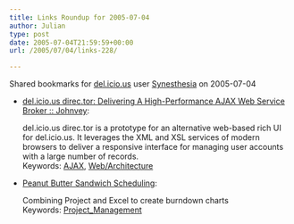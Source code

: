 ```yaml
---
title: Links Roundup for 2005-07-04
author: Julian
type: post
date: 2005-07-04T21:59:59+00:00
url: /2005/07/04/links-228/

---
```

Shared bookmarks for [del.icio.us][1] user  [Synesthesia][2] on 2005-07-04

  * [del.icio.us direc.tor: Delivering A High-Performance AJAX Web Service Broker :: Johnvey][3]:
  
    del.icio.us direc.tor is a prototype for an alternative web-based rich UI for del.icio.us. It leverages the XML and XSL services of modern browsers to deliver a responsive interface for managing user accounts with a large number of records.   
    Keywords: [AJAX][4], [Web/Architecture][5]
  * [Peanut Butter Sandwich Scheduling][6]:
  
    Combining Project and Excel to create burndown charts   
    Keywords: [Project_Management][7]

 [1]: http://del.icio.us/
 [2]: http://del.icio.us/synesthesia
 [3]: http://www.johnvey.com/features/deliciousdirector/ "http://www.johnvey.com/features/deliciousdirector/"
 [4]: http://del.icio.us/synesthesia/AJAX
 [5]: http://del.icio.us/synesthesia/Web/Architecture
 [6]: http://www.zo-d.com/blog/archives/examples/peanut-butter-sandwich-scheduling.html "http://www.zo-d.com/blog/archives/examples/peanut-butter-sandwich-scheduling.html"
 [7]: http://del.icio.us/synesthesia/Project_Management